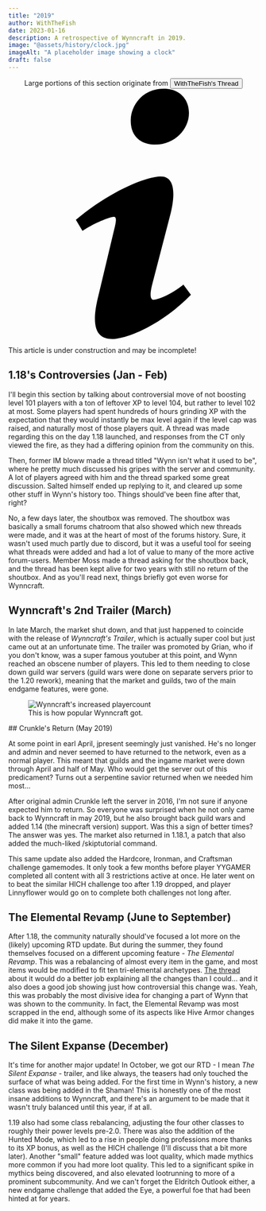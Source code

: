 ```yaml
---
title: "2019"
author: WithTheFish
date: 2023-01-16
description: A retrospective of Wynncraft in 2019.
image: "@assets/history/clock.jpg"
imageAlt: "A placeholder image showing a clock"
draft: false
---
```


<div class="glass px-4 my-2 py-2"><center>Large portions of this section originate from <a href="https://forums.wynncraft.com/threads/the-history-of-wynncraft-up-to-2-0-1.291440/" rel="external"><button class="glass font-semibold py-2 px-4 border border-gray-400 rounded shadow">WithTheFish's Thread</button></a></center></div>

<div class="flex items-center glass text-white text-sm font-bold px-4 py-1" role="alert">
  <svg class="fill-current w-4 h-4 mr-2" xmlns="http://www.w3.org/2000/svg" viewBox="0 0 20 20"><path d="M12.432 0c1.34 0 2.01.912 2.01 1.957 0 1.305-1.164 2.512-2.679 2.512-1.269 0-2.009-.75-1.974-1.99C9.789 1.436 10.67 0 12.432 0zM8.309 20c-1.058 0-1.833-.652-1.093-3.524l1.214-5.092c.211-.814.246-1.141 0-1.141-.317 0-1.689.562-2.502 1.117l-.528-.88c2.572-2.186 5.531-3.467 6.801-3.467 1.057 0 1.233 1.273.705 3.23l-1.391 5.352c-.246.945-.141 1.271.106 1.271.317 0 1.357-.392 2.379-1.207l.6.814C12.098 19.02 9.365 20 8.309 20z"/></svg>
  <p>This article is under construction and may be incomplete!</p>
</div>

## 1.18's Controversies (Jan - Feb)
I'll begin this section by talking about controversial move of not boosting level 101 players with a ton of leftover XP to level 104, but rather to level 102 at most. Some players had spent hundreds of hours grinding XP with the expectation that they would instantly be max level again if the level cap was raised, and naturally most of those players quit. A thread was made regarding this on the day 1.18 launched, and responses from the CT only viewed the fire, as they had a differing opinion from the community on this.

Then, former IM bloww made a thread titled "Wynn isn't what it used to be", where he pretty much discussed his gripes with the server and community. A lot of players agreed with him and the thread sparked some great discussion. Salted himself ended up replying to it, and cleared up some other stuff in Wynn's history too. Things should've been fine after that, right?

No, a few days later, the shoutbox was removed. The shoutbox was basically a small forums chatroom that also showed which new threads were made, and it was at the heart of most of the forums history. Sure, it wasn't used much partly due to discord, but it was a useful tool for seeing what threads were added and had a lot of value to many of the more active forum-users. Member Moss made a thread asking for the shoutbox back, and the thread has been kept alive for two years with still no return of the shoutbox. And as you'll read next, things briefly got even worse for Wynncraft.

## Wynncraft's 2nd Trailer (March)

In late March, the market shut down, and that just happened to coincide with the release of *Wynncraft's Trailer*, which is actually super cool but just came out at an unfortunate time.  The trailer was promoted by Grian, who if you don't know, was a super  famous youtuber at this point, and Wynn reached an obscene number of  players. This led to them needing to close down guild war servers (guild wars were done on separate servers prior to the 1.20 rework), meaning  that the market and guilds, two of the main endgame features, were gone.

<div class="columns-2">
    <figure class="inline-block">
      <img
        src="/assets/history/2019-01.png"
        alt="Wynncraft's increased playercount" />
      <figcaption>This is how popular Wynncraft got.</figcaption>
    </figure>
</div>
## Crunkle's Return (May 2019)

At some point in earl April, jpresent seemingly just vanished. He's no  longer and admin and never seemed to have returned to the network, even  as a normal player. This meant that guilds and the ingame market were  down through April and half of May. Who would get the server out of this predicament? Turns out a serpentine savior returned when we needed him  most...

 After original admin Crunkle left the server in 2016, I'm not sure if  anyone expected him to return. So everyone was surprised when he not  only came back to Wynncraft in may 2019, but he also brought back guild  wars and added 1.14 (the minecraft version) support. Was this a sign of  better times? The answer was yes. The market also returned in 1.18.1, a  patch that also added the much-liked /skiptutorial command.

 This same update also added the Hardcore, Ironman, and Craftsman  challenge gamemodes. It only took a few months before player YYGAMER  completed all content with all 3 restrictions active at once. He later  went on to beat the similar HICH challenge too after 1.19 dropped, and  player Linnyflower would go on to complete both challenges not long  after.

## The Elemental Revamp (June to September)

After 1.18, the community naturally should've focused a lot more on the  (likely) upcoming RTD update. But during the summer, they found  themselves focused on a different upcoming feature - *The Elemental Revamp*. This was a rebalancing of almost every item in the game, and most items would be modified to fit ten tri-elemental archetypes. [The thread](https://forums.wynncraft.com/threads/the-elemental-revamp-part-1-endgame-overhaul-updated-changelog-beta-1-1-1.251646/) about it would do a better job explaining all the changes than I  could... and it also does a good job showing just how controversial this change was. Yeah, this was probably the most divisive idea for changing a part of Wynn that was shown to the community. In fact, the Elemental  Revamp was most scrapped in the end, although some of its aspects like  Hive Armor changes did make it into the game.

## The Silent Expanse (December)

It's time for another major update! In October, we got our RTD - I mean *The Silent Expanse* - trailer, and like always, the teasers had only touched the surface of what was being added. For the first time in Wynn's history, a new class was being added in the Shaman! This is honestly one of the most insane  additions to Wynncraft, and there's an argument to be made that it  wasn't truly balanced until this year, if at all.

 1.19 also had some class rebalancing, adjusting the four other classes  to roughly their power levels pre-2.0. There was also the addition of  the Hunted Mode, which led to a rise in people doing professions more  thanks to its XP bonus, as well as the HICH challenge (I'll discuss that a bit more later). Another "small" feature added was loot quality,  which made mythics more common if you had more loot quality. This led to a significant spike in mythics being discovered, and also elevated  lootrunning to more of a prominent subcommunity. And we can't forget the Eldritch Outlook either, a new endgame challenge that added the Eye, a  powerful foe that had been hinted at for years.
